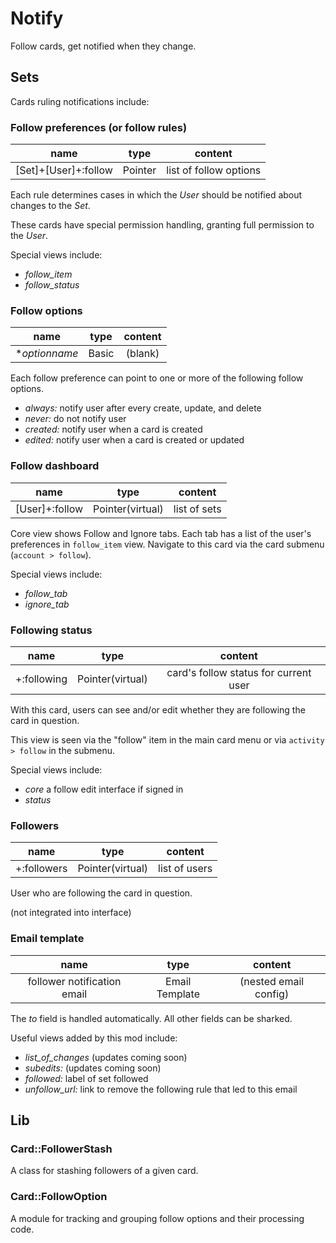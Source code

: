# Notify

Follow cards, get notified when they change.

## Sets

Cards ruling notifications include:

### Follow preferences (or follow rules)
| name | type | content |
|:----:|:----:|:-------:|
| [Set]+[User]+:follow | Pointer | list of follow options |

Each rule determines cases in which the _User_ should be notified about changes to the _Set_.

These cards have special permission handling, granting full permission to the _User_.

Special views include:
- _follow_item_
- _follow_status_

### Follow options
| name | type | content |
|:----:|:----:|:-------:|
| \*_optionname_| Basic | (blank) |

Each follow preference can point to one or more of the following follow options.

- _always:_ notify user after every create, update, and delete 
- _never:_ do not notify user
- _created:_ notify user when a card is created
- _edited:_ notify user when a card is created or updated

### Follow dashboard
| name | type | content |
|:----:|:----:|:-------:|
| [User]+:follow | Pointer(virtual) | list of sets |

Core view shows Follow and Ignore tabs.  Each tab has a list of the 
user's preferences in `follow_item` view. Navigate to this card via the
card submenu (`account > follow`).

Special views include:
- _follow_tab_
- _ignore_tab_

### Following status
| name | type | content |
|:----:|:----:|:-------:|
| +:following | Pointer(virtual) | card's follow status for current user |

With this card, users can see and/or edit whether they are following the 
card in question.

This view is seen via the "follow" item in the main card menu or via
`activity > follow` in the submenu.

Special views include:
- _core_ a follow edit interface if signed in
- _status_

### Followers
| name | type | content |
|:----:|:----:|:-------:|
| +:followers | Pointer(virtual) | list of users |

User who are following the card in question.

(not integrated into interface)

### Email template
| name | type | content |
|:----:|:----:|:-------:|
|follower notification email|Email Template|(nested email config)|

The _to_ field is handled automatically. All other fields can be sharked.

Useful views added by this mod include:

- _list_of_changes_ (updates coming soon)
- _subedits:_ (updates coming soon)
- _followed:_ label of set followed
- _unfollow_url:_ link to remove the following rule that led to this email

## Lib

### Card::FollowerStash

A class for stashing followers of a given card.

### Card::FollowOption

A module for tracking and grouping follow options and their processing code.